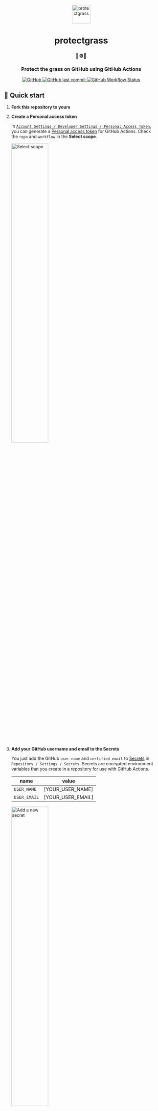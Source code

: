 <p align="center">
  <img alt="protectgrass" src="https://protectgrass-bucket.s3.ap-northeast-2.amazonaws.com/assets/images/octocat.png" width="60" />
</p>
<h1 align="center">
  protectgrass
</h1>

<h3 align="center">
  🌿⚙️🤖
</h3>

<h3 align="center">
  Protect the grass on GitHub using GitHub Actions
</h3>

<p align="center">
  <a href="LICENSE">
    <img alt="GitHub" src="https://img.shields.io/github/license/jongwooo/protectgrass?color=blue">
  </a>
  <a href="https://github.com/jongwooo/protectgrass/commits/master">
    <img alt="GitHub last commit" src="https://img.shields.io/github/last-commit/jongwooo/protectgrass">
  </a>
  <a href="https://github.com/jongwooo/protectgrass/actions?query=workflow%3A%22Protect+Grass%22">
    <img alt="GitHub Workflow Status" src="https://github.com/jongwooo/protectgrass/workflows/Protect%20Grass/badge.svg">
  </a>
</p>

## 🚀 Quick start

1.  **Fork this repository to yours**

2.  **Create a Personal access token**

    In [`Account Settings / Developer Settings / Personal Access Token`](https://github.com/settings/tokens), you can generate a [Personal access token](https://help.github.com/en/github/authenticating-to-github/creating-a-personal-access-token-for-the-command-line) for GitHub Actions.
    Check the `repo` and `workflow` in the **Select scope**.

    <img alt="Select scope" src="https://protectgrass-bucket.s3.ap-northeast-2.amazonaws.com/assets/images/scope.png" width="50%">

3.  **Add your GitHub username and email to the Secrets**

    You just add the GitHub `user name` and `certified email` to [Secrets](https://help.github.com/en/actions/configuring-and-managing-workflows/creating-and-storing-encrypted-secrets) in `Repository / Settings / Secrets`. Secrets are encrypted environment variables that you create in a repository for use with GitHub Actions.

    | name         | value             |
    | ------------ | ----------------- |
    | `USER_NAME`  | [YOUR_USER_NAME]  |
    | `USER_EMAIL` | [YOUR_USER_EMAIL] |

    <img alt="Add a new secret" src="https://protectgrass-bucket.s3.ap-northeast-2.amazonaws.com/assets/images/secrets.png" width="50%">

4.  **Set the operating time**

    You can schedule a workflow to run at specific UTC times using [POSIX cron syntax](https://pubs.opengroup.org/onlinepubs/9699919799/utilities/crontab.html#tag_20_25_07).
    Scheduled workflows run on the latest commit on the default or base branch. For more information about schedule, see [Workflow syntax for GitHub Actions](https://help.github.com/en/actions/reference/workflow-syntax-for-github-actions#onschedule).

    ```yaml
    # .github/workflows/commit.yml
    name: Protect Grass

    on:
      schedule:
        - cron: "30 15 * * *" # 00:30 KST / 15:30 UTC

    jobs:
      run:
        runs-on: ubuntu-latest # operating environment

        steps:
          - name: Set up timezone
            uses: zcong1993/setup-timezone@v1.0
            with:
              timezone: Asia/Seoul # [YOUR_TIMEZONE]
    ```

    Finally, The time of the operating environment should also be set. You can set it to your timezone through [setup-timezone](https://github.com/zcong1993/setup-timezone).

## 🧐 What's inside?

A quick look at the top-level files and directories you'll see in a protectgrass project.

    .
    ├── .github/workflows
    ├── node_modules
    ├── .eslintrc.js
    ├── .gitignore
    ├── .prettierignore
    ├── .prettierrc.js
    ├── LICENSE
    ├── README.md
    ├── commit.js
    ├── history.log
    ├── package-lock.json
    └── package.json

1.  **`/.github/workflows`**: This directory contains settings about [Github Actions](https://github.com/features/actions).

2.  **`/node_modules`**: This directory contains all of the modules of code that your project depends on (npm packages) are automatically installed.

3.  **`.eslintrc.js`**: This is a configuration file for [ESLint](https://eslint.org/). ESLint is a tool for identifying and reporting on patterns found in ECMAScript/JavaScript code, with the goal of making code more consistent and avoiding bugs.

4.  **`.gitignore`**: This file tells git which files it should not track / not maintain a version history for.

5.  **`.prettierignore`**: This file tells Prettier which files it should not format for.

6.  **`.prettierrc.js`**: This is a configuration file for [Prettier](https://prettier.io/). Prettier is a tool to help keep the formatting of your code consistent.

7.  **`LICENSE`**: protectgrass is licensed under the MIT license.

8.  **`README.md`**: A text file containing useful reference information about your project.

9.  **`commit.js`**: This file modifies the `history.log` file when it runs.

10. **`history.log`**: This log file contains the commit timestamp.

11. **`package-lock.json`** (See `package.json` below, first). This is an automatically generated file based on the exact versions of your npm dependencies that were installed for your project. **(You won’t change this file directly).**

12. **`package.json`**: A manifest file for Node.js projects, which includes things like metadata (the project’s name, author, etc). This manifest is how npm knows which packages to install for your project.

## 📝 License

Licensed under the [MIT License](LICENSE).

